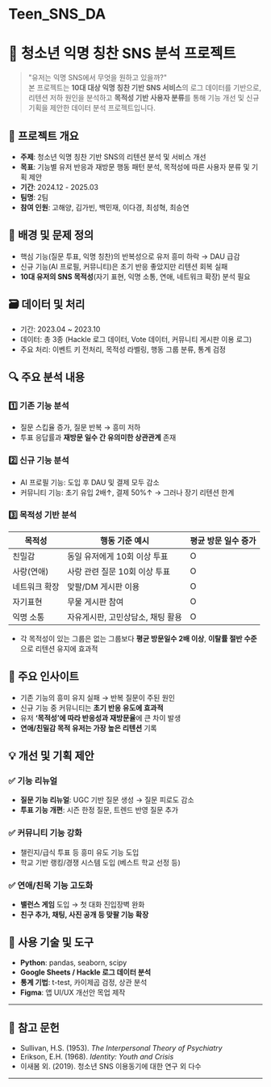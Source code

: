 # Teen_SNS_DA
# 💬 청소년 익명 칭찬 SNS 분석 프로젝트

> "유저는 익명 SNS에서 무엇을 원하고 있을까?"  
> 본 프로젝트는 **10대 대상 익명 칭찬 기반 SNS 서비스**의 로그 데이터를 기반으로,  
> 리텐션 저하 원인을 분석하고 **목적성 기반 사용자 분류**를 통해 기능 개선 및 신규 기획을 제안한 데이터 분석 프로젝트입니다.

## 📌 프로젝트 개요

- **주제**: 청소년 익명 칭찬 기반 SNS의 리텐션 분석 및 서비스 개선
- **목표**: 기능별 유저 반응과 재방문 행동 패턴 분석, 목적성에 따른 사용자 분류 및 기획 제안
- **기간**: 2024.12 - 2025.03
- **팀명**: 2팀
- **참여 인원**: 고해양, 김가빈, 백민재, 이다경, 최성혁, 최승연

## 🧭 배경 및 문제 정의

- 핵심 기능(질문 투표, 익명 칭찬)의 반복성으로 유저 흥미 하락 → DAU 급감
- 신규 기능(AI 프로필, 커뮤니티)은 초기 반응 좋았지만 리텐션 회복 실패
- **10대 유저의 SNS 목적성**(자기 표현, 익명 소통, 연애, 네트워크 확장) 분석 필요

## 🗃 데이터 및 처리

- 기간: 2023.04 ~ 2023.10
- 데이터: 총 3종 (Hackle 로그 데이터, Vote 데이터, 커뮤니티 게시판 이용 로그)
- 주요 처리: 이벤트 키 전처리, 목적성 라벨링, 행동 그룹 분류, 통계 검정

## 🔍 주요 분석 내용

### 1️⃣ 기존 기능 분석
- 질문 스킵율 증가, 질문 반복 → 흥미 저하
- 투표 응답률과 **재방문 일수 간 유의미한 상관관계** 존재

### 2️⃣ 신규 기능 분석
- AI 프로필 기능: 도입 후 DAU 및 결제 모두 감소
- 커뮤니티 기능: 초기 유입 2배↑, 결제 50%↑ → 그러나 장기 리텐션 한계

### 3️⃣ 목적성 기반 분석
| 목적성         | 행동 기준 예시                         | 평균 방문 일수 증가 |
|----------------|-----------------------------------------|----------------------|
| 친밀감          | 동일 유저에게 10회 이상 투표            | O                    |
| 사랑(연애)      | 사랑 관련 질문 10회 이상 투표           | O                    |
| 네트워크 확장   | 맞팔/DM 게시판 이용                     | O                    |
| 자기표현        | 무물 게시판 참여                        | O                    |
| 익명 소통       | 자유게시판, 고민상담소, 채팅 활용        | O                    |

- 각 목적성이 있는 그룹은 없는 그룹보다 **평균 방문일수 2배 이상**, **이탈률 절반 수준**으로 리텐션 유지에 효과적

## 🧩 주요 인사이트

- 기존 기능의 흥미 유지 실패 → 반복 질문이 주된 원인
- 신규 기능 중 커뮤니티는 **초기 반응 유도에 효과적**
- 유저 **‘목적성’에 따라 반응성과 재방문율**에 큰 차이 발생
- **연애/친밀감 목적 유저는 가장 높은 리텐션** 기록

## 💡 개선 및 기획 제안

### ✅ 기능 리뉴얼
- **질문 기능 리뉴얼**: UGC 기반 질문 생성 → 질문 피로도 감소
- **투표 기능 개편**: 시즌 한정 질문, 트렌드 반영 질문 추가

### ✅ 커뮤니티 기능 강화
- 챌린지/급식 투표 등 흥미 유도 기능 도입
- 학교 기반 랭킹/경쟁 시스템 도입 (베스트 학교 선정 등)

### ✅ 연애/친목 기능 고도화
- **밸런스 게임** 도입 → 첫 대화 진입장벽 완화
- **친구 추가, 채팅, 사진 공개 등 맞팔 기능 확장**

## 🔧 사용 기술 및 도구

- **Python**: pandas, seaborn, scipy
- **Google Sheets / Hackle 로그 데이터 분석**
- **통계 기법**: t-test, 카이제곱 검정, 상관 분석
- **Figma**: 앱 UI/UX 개선안 목업 제작


---

## 💬 참고 문헌

- Sullivan, H.S. (1953). *The Interpersonal Theory of Psychiatry*
- Erikson, E.H. (1968). *Identity: Youth and Crisis*
- 이새봄 외. (2019). 청소년 SNS 이용동기에 대한 연구 외 다수

---


